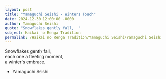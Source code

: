 ```yaml
---
layout: post
title: "Yamaguchi Seishi - Winters Touch"
date: 2024-12-30 12:00:00 -0000
author: Yamaguchi Seishi
quote: "Snowflakes gently fall,  "
subject: Haikai no Renga Tradition
permalink: /Haikai no Renga Tradition/Yamaguchi Seishi/Yamaguchi Seishi - Winters Touch
---
```


Snowflakes gently fall,  
each one a fleeting moment,  
a winter's embrace.

- Yamaguchi Seishi

